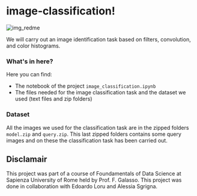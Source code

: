 # image-classification!

![img_redme](https://user-images.githubusercontent.com/91341004/206717801-c80bb133-dd54-4ecc-8d22-f04b01c4fec9.png)

We will carry out an image identification task based on filters, convolution, and color histograms.


### What's in here?
Here you can find:
- The notebook of the project `image_classification.ipynb`
- The files needed for the image classification task and the dataset we used (text files and zip folders)

### Dataset
All the images we used for the classification task are in the zipped folders `model.zip` and `query.zip`. This last zipped folders contains some query images and on these the classification task has been carried out.

## Disclamair
This project was part of a course of Foundamentals of Data Science at Sapienza University of Rome held by Prof. F. Galasso. This project was done in collaboration with Edoardo Loru and Alessia Sgrigna.
